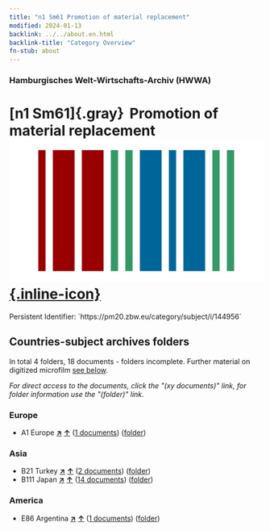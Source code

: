 ```yaml
---
title: "n1 Sm61 Promotion of material replacement"
modified: 2024-01-13
backlink: ../../about.en.html
backlink-title: "Category Overview"
fn-stub: about
---
```


### Hamburgisches Welt-Wirtschafts-Archiv (HWWA)

# [n1 Sm61]{.gray}&#8201; Promotion of material replacement &#160; [![Wikidata](/images/Wikidata-logo.svg "Wikidata"){.inline-icon}](http://www.wikidata.org/entity/Q104710412)

<div class="hint">Persistent Identifier: `https://pm20.zbw.eu/category/subject/i/144956`</div>







## Countries-subject archives folders







In total 4 folders, 18 documents - folders incomplete. Further material on digitized microfilm [see below](#filmsections).

_For direct access to the documents, click the "(xy documents)" link, for folder information use the "(folder)" link._



### Europe

- A1 Europe [**&nearr;**](../../../geo/i/140892/about.en.html "Europe (all folders)") [**&uarr;**](../../../geo/about.en.html#A1 "Country category system") (<a href="https://pm20.zbw.eu/iiifview/folder/sh/140892,144956" title="about: Europe : Promotion of material replacement" target="_blank">1 documents</a>) ([folder](../../../../folder/sh/1408xx/140892/1449xx/144956/about.en.html))

### Asia

- B21 Turkey [**&nearr;**](../../../geo/i/141111/about.en.html "Turkey (all folders)") [**&uarr;**](../../../geo/about.en.html#B21 "Country category system") (<a href="https://pm20.zbw.eu/iiifview/folder/sh/141111,144956" title="about: Turkey : Promotion of material replacement" target="_blank">2 documents</a>) ([folder](../../../../folder/sh/1411xx/141111/1449xx/144956/about.en.html))
- B111 Japan [**&nearr;**](../../../geo/i/141272/about.en.html "Japan (all folders)") [**&uarr;**](../../../geo/about.en.html#B111 "Country category system") (<a href="https://pm20.zbw.eu/iiifview/folder/sh/141272,144956" title="about: Japan : Promotion of material replacement" target="_blank">14 documents</a>) ([folder](../../../../folder/sh/1412xx/141272/1449xx/144956/about.en.html))

### America

- E86 Argentina [**&nearr;**](../../../geo/i/141692/about.en.html "Argentina (all folders)") [**&uarr;**](../../../geo/about.en.html#E86 "Country category system") (<a href="https://pm20.zbw.eu/iiifview/folder/sh/141692,144956" title="about: Argentina : Promotion of material replacement" target="_blank">1 documents</a>) ([folder](../../../../folder/sh/1416xx/141692/1449xx/144956/about.en.html))



<a id="filmsections" />













